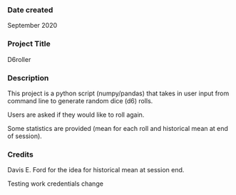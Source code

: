 ### Date created
September 2020

### Project Title
D6roller

### Description
This project is a python script (numpy/pandas) that takes in user input from command line to generate random dice (d6) rolls.

Users are asked if they would like to roll again.

Some statistics are provided (mean for each roll and historical mean at end of session).

### Credits
Davis E. Ford for the idea for historical mean at session end.


Testing work credentials change
